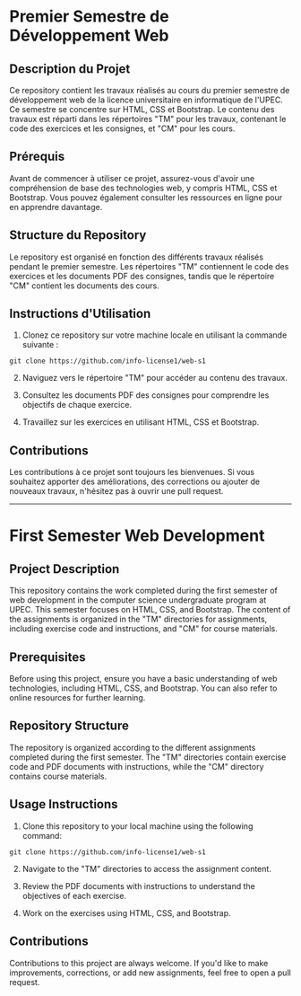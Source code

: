 # Premier Semestre de Développement Web

## Description du Projet
Ce repository contient les travaux réalisés au cours du premier semestre de développement web de la licence universitaire en informatique de l'UPEC. Ce semestre se concentre sur HTML, CSS et Bootstrap. Le contenu des travaux est réparti dans les répertoires "TM" pour les travaux, contenant le code des exercices et les consignes, et "CM" pour les cours.

## Prérequis
Avant de commencer à utiliser ce projet, assurez-vous d'avoir une compréhension de base des technologies web, y compris HTML, CSS et Bootstrap. Vous pouvez également consulter les ressources en ligne pour en apprendre davantage.

## Structure du Repository
Le repository est organisé en fonction des différents travaux réalisés pendant le premier semestre. Les répertoires "TM" contiennent le code des exercices et les documents PDF des consignes, tandis que le répertoire "CM" contient les documents des cours.

## Instructions d'Utilisation
1. Clonez ce repository sur votre machine locale en utilisant la commande suivante :
```
git clone https://github.com/info-license1/web-s1
```

2. Naviguez vers le répertoire "TM" pour accéder au contenu des travaux.

3. Consultez les documents PDF des consignes pour comprendre les objectifs de chaque exercice.

4. Travaillez sur les exercices en utilisant HTML, CSS et Bootstrap.

## Contributions
Les contributions à ce projet sont toujours les bienvenues. Si vous souhaitez apporter des améliorations, des corrections ou ajouter de nouveaux travaux, n'hésitez pas à ouvrir une pull request.

---

# First Semester Web Development

## Project Description
This repository contains the work completed during the first semester of web development in the computer science undergraduate program at UPEC. This semester focuses on HTML, CSS, and Bootstrap. The content of the assignments is organized in the "TM" directories for assignments, including exercise code and instructions, and "CM" for course materials.

## Prerequisites
Before using this project, ensure you have a basic understanding of web technologies, including HTML, CSS, and Bootstrap. You can also refer to online resources for further learning.

## Repository Structure
The repository is organized according to the different assignments completed during the first semester. The "TM" directories contain exercise code and PDF documents with instructions, while the "CM" directory contains course materials.

## Usage Instructions
1. Clone this repository to your local machine using the following command:
```
git clone https://github.com/info-license1/web-s1
```

2. Navigate to the "TM" directories to access the assignment content.

3. Review the PDF documents with instructions to understand the objectives of each exercise.

4. Work on the exercises using HTML, CSS, and Bootstrap.

## Contributions
Contributions to this project are always welcome. If you'd like to make improvements, corrections, or add new assignments, feel free to open a pull request.
